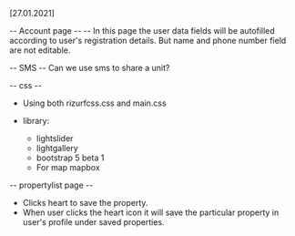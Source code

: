  [27.01.2021]

-- Account page --
-- In this page the user data fields will be autofilled according to user's registration details. But name and phone number field are not editable.

-- SMS --
Can we use sms to share a unit?

-- css --
 - Using both rizurfcss.css and main.css

 - library: 
    - lightslider
    - lightgallery
    - bootstrap 5 beta 1
    - For map mapbox

-- propertylist page --
- Clicks heart to save the property.
- When user clicks the heart icon it will save the particular property in user's profile under saved properties.
 